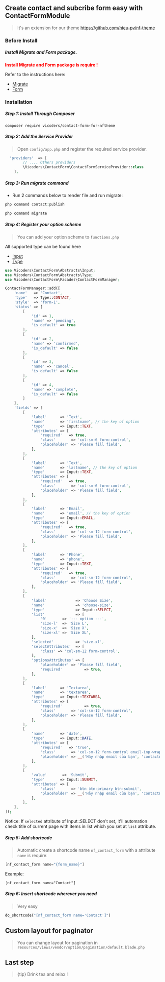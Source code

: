 ## Create contact and subcribe form easy with ContactFormModule 
 > It's an extension for our theme https://github.com/hieu-pv/nf-theme 
 
### Before Install
##### Install Migrate and Form package.
<strong style="color: red; font-size: ">Install Migrate and Form package is require !</strong>

Refer to the instructions here: 
- [Migrate](https://github.com/garungabc/MigrateForNFTheme)
- [Form](https://github.com/hieu-pv/nf-form)

### Installation
##### Step 1: Install Through Composer
```
composer require vicoders/contact-form-for-nftheme
```
##### Step 2: Add the Service Provider
> Open `config/app.php` and register the required service provider.

```php
  'providers'  => [
        // .... Others providers 
        \Vicoders\ContactForm\ContactFormServiceProvider::class
    ],
```
##### Step 3: Run migrate command

- Run 2 commands below to render file and run migrate:
```php
php command contact:publish

php command migrate
```

##### Step 4: Register your option scheme
> You can add your option scheme to `functions.php`

All supported type can be found here 
- [Input](https://github.com/garungabc/ContactFormForNfTheme/blob/master/src/Abstracts/Input.php)
- [Type](https://github.com/garungabc/ContactFormForNfTheme/blob/master/src/Abstracts/Type.php)

```php
use Vicoders\ContactForm\Abstracts\Input;
use Vicoders\ContactForm\Abstracts\Type;
use Vicoders\ContactForm\Facades\ContactFormManager;

ContactFormManager::add([
    'name'   => 'Contact',
    'type'   => Type::CONTACT,
    'style'  => 'form-1',
    'status' => [
        [
            'id' => 1,
            'name' => 'pending',
            'is_default' => true
        ],
        [
            'id' => 2,
            'name' => 'confirmed',
            'is_default' => false
        ],
        [
            'id' => 3,
            'name' => 'cancel',
            'is_default' => false
        ],
        [
            'id' => 4,
            'name' => 'complete',
            'is_default' => false
        ]
    ],
    'fields' => [
        [
            'label'      => 'Text',
            'name'       => 'firstname', // the key of option
            'type'       => Input::TEXT,
            'attributes' => [
                'required'   => true,
                'class'       => 'col-sm-6 form-control',
                'placeholder' => 'Please fill field',
            ],
        ],
        [
            'label'      => 'Text',
            'name'       => 'lastname', // the key of option
            'type'       => Input::TEXT,
            'attributes' => [
                'required'   => true,
                'class'       => 'col-sm-6 form-control',
                'placeholder' => 'Please fill field',
            ],
        ],
        [
            'label'      => 'Email',
            'name'       => 'email', // the key of option
            'type'       => Input::EMAIL,
            'attributes' => [
                'required'   => true,
                'class'       => 'col-sm-12 form-control',
                'placeholder' => 'Please fill field',
            ],
        ],
        [
            'label'      => 'Phone',
            'name'       => 'phone',
            'type'       => Input::TEXT,
            'attributes' => [
                'required'   => true,
                'class'       => 'col-sm-12 form-control',
                'placeholder' => 'Please fill field',
            ],
        ],
        [
            'label'             => 'Choose Size',
            'name'              => 'choose-size',
            'type'              => Input::SELECT,
            'list'              => [
                '0'       => '--- option ---',
                'size-l'  => 'Size L',
                'size-x'  => 'Size X',
                'size-xl' => 'Size XL',
            ],
            'selected'          => 'size-xl',
            'selectAttributes'  => [
                'class' => 'col-sm-12 form-control',
            ],
            'optionsAttributes' => [
                'placeholder' => 'Please fill field',
                'required'          => true,
            ],
        ],
        [
            'label'      => 'Textarea',
            'name'       => 'textarea',
            'type'       => Input::TEXTAREA,
            'attributes' => [
                'required'          => true,
                'class'       => 'col-sm-12 form-control',
                'placeholder' => 'Please fill field',
            ],
        ],
        [
            'name'       => 'date',
            'type'       => Input::DATE,
            'attributes' => [
                'required'   => 'true',
                'class'       => 'col-sm-12 form-control email-inp-wrap',
                'placeholder' => __('Hãy nhập email của bạn', 'contactmodule'),
            ],
        ],
        [
            'value'       => 'Submit',
            'type'       => Input::SUBMIT,
            'attributes' => [
                'class'       => 'btn btn-primary btn-submit',
                'placeholder' => __('Hãy nhập email của bạn', 'contactmodule'),
            ],
        ],
    ],
]);
```

Notice: If `selected` attribute of Input::SELECT don't set, it'll automation check title of current page with items in list which you set at `list` attribute.

##### Step 5: Add shortcode
> Automatic create a shortcode name `nf_contact_form` with a attribute `name` is require:

```php
[nf_contact_form name="{form_name}"]
```

Example:
```
[nf_contact_form name="Contact"]
```

##### Step 6: Insert shortcode wherever you need
> Very easy
```php
do_shortcode("[nf_contact_form name='Contact']")
```

## Custom layout for paginator
> You can change layout for pagination in `resources/views/vendor/option/pagination/default.blade.php`

## Last step
> {tip} Drink tea and relax !